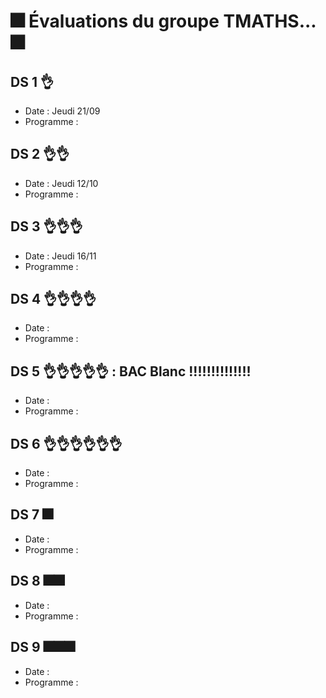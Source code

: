 # 🎆 Évaluations du groupe TMATHS... 🎆

## DS 1 👌
- Date : Jeudi 21/09
- Programme :

## DS 2 👌👌
- Date : Jeudi 12/10
- Programme : 

## DS 3 👌👌👌
- Date : Jeudi 16/11
- Programme : 

## DS 4 👌👌👌👌
- Date : 
- Programme : 

## DS 5 👌👌👌👌👌 : BAC Blanc !!!!!!!!!!!!!!
- Date : 
- Programme : 

## DS 6 👌👌👌👌👌👌
- Date : 
- Programme : 

## DS 7 🎆
- Date : 
- Programme : 

## DS 8 🎆🎆
- Date : 
- Programme : 

## DS 9 🎆🎆🎆
- Date : 
- Programme : 
